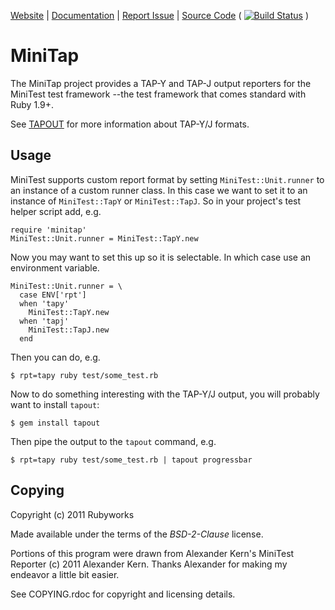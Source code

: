 [Website](http://rubyworks.github.com/minitap) |
[Documentation](http://rubydoc.info/gems/minitap/frames) |
[Report Issue](http://github.com/rubyworks/minitap/issues) |
[Source Code](http://github.com/rubyworks/minitap)
( [![Build Status](https://travis-ci.org/rubyworks/minitap.png)](https://travis-ci.org/rubyworks/minitap) )


# MiniTap

The MiniTap project provides a TAP-Y and TAP-J output reporters for
the MiniTest test framework --the test framework that comes standard
with Ruby 1.9+.

See [TAPOUT](http://rubyworks.github.com/tapout) for more information about
TAP-Y/J formats.


## Usage

MiniTest supports custom report format by setting `MiniTest::Unit.runner` to
an instance of a custom runner class. In this case we want to set it to an
instance of `MiniTest::TapY` or `MiniTest::TapJ`. So in your project's test
helper script add, e.g.

    require 'minitap'
    MiniTest::Unit.runner = MiniTest::TapY.new

Now you may want to set this up so it is selectable. In which case use an
environment variable.

    MiniTest::Unit.runner = \
      case ENV['rpt']
      when 'tapy'
        MiniTest::TapY.new
      when 'tapj'
        MiniTest::TapJ.new
      end

Then you can do, e.g.

    $ rpt=tapy ruby test/some_test.rb

Now to do something interesting with the TAP-Y/J output, you will probably want
to install `tapout`:

    $ gem install tapout

Then pipe the output to the `tapout` command, e.g.

    $ rpt=tapy ruby test/some_test.rb | tapout progressbar


## Copying

Copyright (c) 2011 Rubyworks

Made available under the terms of the *BSD-2-Clause* license.

Portions of this program were drawn from Alexander Kern's
MiniTest Reporter (c) 2011 Alexander Kern. Thanks Alexander
for making my endeavor a little bit easier.

See COPYING.rdoc for copyright and licensing details.

